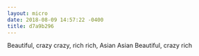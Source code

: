 ```yaml
---
layout: micro
date: 2018-08-09 14:57:22 -0400
title: d7a9b296
---
```

Beautiful, crazy crazy, rich rich, Asian Asian
Beautiful, crazy rich